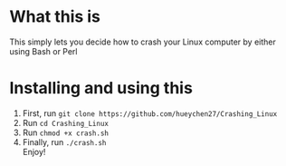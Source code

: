 # What this is
This simply lets you decide how to crash your Linux computer by either using Bash or Perl
# Installing and using this
1. First, run `git clone https://github.com/hueychen27/Crashing_Linux`
2. Run `cd Crashing_Linux`
3. Run `chmod +x crash.sh`
4. Finally, run `./crash.sh`  
Enjoy!
